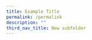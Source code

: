 ```yaml
---
title: Example Title
permalink: /permalink
description: ""
third_nav_title: New subfolder
---
```





